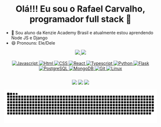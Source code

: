 <h1 align="center">Olá!!! Eu sou o Rafael Carvalho, programador full stack 👋
</h1>

- 🌱 Sou aluno da Kenzie Academy Brasil e atualmente estou aprendendo Node JS e Django
- 😄 Pronouns: Ele/Dele

<div align="center">
  <a href="https://github.com/rafaelocdev">
  <img height="180em" src="https://github-readme-stats.vercel.app/api?username=rafaelocdev&show_icons=true&theme=tokyonight&include_all_commits=true&count_private=true"/>
  <img height="180em" src="https://github-readme-stats.vercel.app/api/top-langs/?username=rafaelocdev&layout=compact&langs_count=7&theme=tokyonight"/>
</div>

<br>

<div align="center" width="100%">
  <img  height="30" width="40" src="https://cdn.jsdelivr.net/gh/devicons/devicon/icons/javascript/javascript-original.svg" alt="Javascript"/>
  <img  height="30" width="40" src="https://cdn.jsdelivr.net/gh/devicons/devicon/icons/html5/html5-original.svg" alt="Html"/>
  <img  height="30" width="40" src="https://cdn.jsdelivr.net/gh/devicons/devicon/icons/css3/css3-original.svg" alt="CSS"/>
  <img  height="30" width="40" src="https://cdn.jsdelivr.net/gh/devicons/devicon/icons/react/react-original.svg" alt="React" />
  <img  height="30" width="40" src="https://cdn.jsdelivr.net/gh/devicons/devicon/icons/typescript/typescript-original.svg" alt="Typescript"/>          
  <img  height="30" width="40" src="https://cdn.jsdelivr.net/gh/devicons/devicon/icons/python/python-original.svg" alt="Python"/>  
  <img  height="30" width="40" src="https://cdn.jsdelivr.net/gh/devicons/devicon/icons/flask/flask-original.svg" alt="Flask"/>
  <img  height="30" width="40" src="https://cdn.jsdelivr.net/gh/devicons/devicon/icons/postgresql/postgresql-original.svg" alt="PostgreSQL"/>
  <img height="30" width="40" src="https://cdn.jsdelivr.net/gh/devicons/devicon/icons/mongodb/mongodb-original-wordmark.svg" alt="MongoDB" />          
  <img  height="30" width="40" src="https://cdn.jsdelivr.net/gh/devicons/devicon/icons/git/git-original.svg" alt="Git"/>
  <img  height="30" width="40" src="https://cdn.jsdelivr.net/gh/devicons/devicon/icons/linux/linux-original.svg" alt="Linux"/>
</div>

##

<div align="center"> 
  <a href="mailto:rafaeloc.dev@gmail.com" target="_blank"><img height="30" width="calc(fit-content + 20px)" src="https://img.shields.io/badge/Gmail-D14836?style=for-the-badge&logo=gmail&logoColor=white" target="_blank"></a> 
  <a href="https://www.linkedin.com/in/rafaelo-oliveira-carvalho/" target="_blank"><img height="30" width="calc(fit-content + 20px)" src="https://img.shields.io/badge/-LinkedIn-%230077B5?style=for-the-badge&logo=linkedin&logoColor=white" target="_blank"></a> 
  <a href="https://www.codewars.com/users/rafaelcarvalho" target="_blank"><img height="30" width="calc(fit-content + 20px)" src="https://img.shields.io/badge/Codewars-B1361E?style=for-the-badge&logo=Codewars&logoColor=white" target="_blank"></a>  
</div>

![Snake animation](https://github.com/rafaelocdev/rafaelocdev/blob/output/github-contribution-grid-snake.svg)
